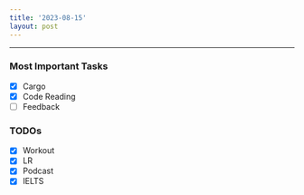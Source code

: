 ```yaml
---
title: '2023-08-15'
layout: post
---
```


---

### Most Important Tasks

- [x] Cargo
- [x] Code Reading
- [ ] Feedback

### TODOs

- [x] Workout
- [x] LR
- [x] Podcast
- [x] IELTS
